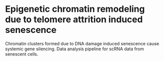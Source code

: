 # Epigenetic chromatin remodeling due to telomere attrition induced senescence
Chromatin clusters formed due to DNA damage induced senescence cause systemic gene silencing. Data analysis pipeline for scRNA data from senescent cells.

